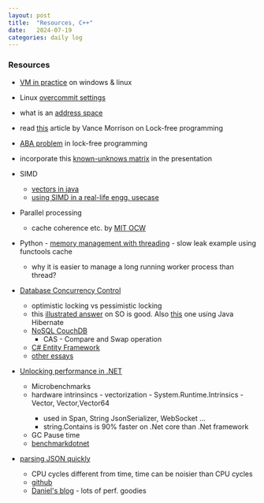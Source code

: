 ```yaml
---
layout: post
title:  "Resources, C++"
date:   2024-07-19
categories: daily log
---
```


### Resources
- [VM in practice](https://gist.github.com/CodingKoopa/4c9e558c087f27e036988d80a6dbfc08) on windows & linux
- Linux [overcommit settings](https://web.archive.org/web/20190123074015/http://engineering.pivotal.io/post/virtual_memory_settings_in_linux_-_the_problem_with_overcommit/)
- what is an [address space](https://web.archive.org/web/20051124134734/http://blogs.msdn.com/oldnewthing/archive/2004/08/05/208908.aspx)
- read [this](https://learn.microsoft.com/en-us/archive/msdn-magazine/2005/october/understanding-low-lock-techniques-in-multithreaded-apps) article by Vance Morrison on Lock-free programming
- [ABA problem](https://www.educative.io/answers/what-is-the-aba-problem) in lock-free programming
- incorporate this [known-unknows matrix](https://medium.com/@andreamantovani/known-knowns-known-unknowns-unknown-unknowns-leadership-367f346b0953) in the presentation

- SIMD
  - [vectors in java](https://jbaker.io/2022/06/09/vectors-in-java/)
  - [using SIMD in a real-life engg. usecase](https://github.com/Teradata/presto-tech/blob/master/blogs/simd.md)
    
- Parallel processing
  - cache coherence etc. by [MIT OCW](https://ocw.mit.edu/courses/6-004-computation-structures-spring-2017/pages/c21/c21s1/)

- Python - [memory management with threading](https://discuss.python.org/t/memory-managment-with-threading/37644/2)   - slow leak example using functools cache
  - why it is easier to manage a long running worker process than thread?

- [Database Concurrency Control](https://agiledata.org/essays/concurrencyControl.html)
  - optimistic locking vs pessimistic locking  
  - this [illustrated answer](https://stackoverflow.com/a/58952004/5597718) on SO is good. Also [this](https://stackoverflow.com/questions/21120043/optimistic-locking-by-concrete-java-example) one using Java Hibernate
  - [NoSQL CouchDB](https://stackoverflow.com/questions/76839678/optimistic-locking-in-base-style-databases)
    - CAS - Compare and Swap operation
  - [C# Entity Framework](https://learn.microsoft.com/en-us/ef/core/saving/concurrency?tabs=data-annotations)
  - [other essays](https://agiledata.org/essays/)

- [Unlocking performance in .NET](https://www.youtube.com/watch?v=zoeqyuvZroc)
  - Microbenchmarks
  - hardware intrinsincs - vectorization - System.Runtime.Intrinsics - Vector, Vector<T>,Vector64<T> 
    - used in Span, String JsonSerializer, WebSocket ...
    - string.Contains is 90% faster on .Net core than .Net framework
  - GC Pause time
  - [benchmarkdotnet](https://github.com/dotnet/BenchmarkDotNet)

- [parsing JSON quickly](https://www.youtube.com/watch?v=wlvKAT7SZIQ)
  - CPU cycles different from time, time can be noisier than CPU cycles
  - [github](https://github.com/simdjson/simdjson)
  - [Daniel's blog](https://lemire.me/blog/about-me/) - lots of perf. goodies
